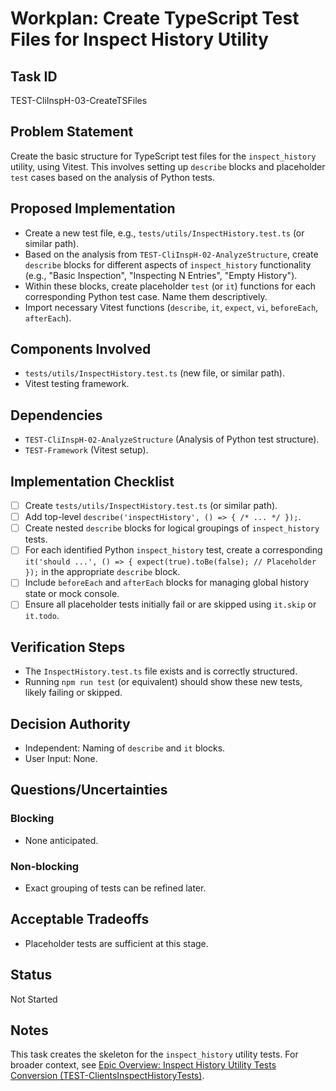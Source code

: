 # Workplan: Create TypeScript Test Files for Inspect History Utility

## Task ID
TEST-CliInspH-03-CreateTSFiles

## Problem Statement
Create the basic structure for TypeScript test files for the `inspect_history` utility, using Vitest. This involves setting up `describe` blocks and placeholder `test` cases based on the analysis of Python tests.

## Proposed Implementation
- Create a new test file, e.g., `tests/utils/InspectHistory.test.ts` (or similar path).
- Based on the analysis from `TEST-CliInspH-02-AnalyzeStructure`, create `describe` blocks for different aspects of `inspect_history` functionality (e.g., "Basic Inspection", "Inspecting N Entries", "Empty History").
- Within these blocks, create placeholder `test` (or `it`) functions for each corresponding Python test case. Name them descriptively.
- Import necessary Vitest functions (`describe`, `it`, `expect`, `vi`, `beforeEach`, `afterEach`).

## Components Involved
- `tests/utils/InspectHistory.test.ts` (new file, or similar path).
- Vitest testing framework.

## Dependencies
- `TEST-CliInspH-02-AnalyzeStructure` (Analysis of Python test structure).
- `TEST-Framework` (Vitest setup).

## Implementation Checklist
- [ ] Create `tests/utils/InspectHistory.test.ts` (or similar path).
- [ ] Add top-level `describe('inspectHistory', () => { /* ... */ });`.
- [ ] Create nested `describe` blocks for logical groupings of `inspect_history` tests.
- [ ] For each identified Python `inspect_history` test, create a corresponding `it('should ...', () => { expect(true).toBe(false); // Placeholder });` in the appropriate `describe` block.
- [ ] Include `beforeEach` and `afterEach` blocks for managing global history state or mock console.
- [ ] Ensure all placeholder tests initially fail or are skipped using `it.skip` or `it.todo`.

## Verification Steps
- The `InspectHistory.test.ts` file exists and is correctly structured.
- Running `npm run test` (or equivalent) should show these new tests, likely failing or skipped.

## Decision Authority
- Independent: Naming of `describe` and `it` blocks.
- User Input: None.

## Questions/Uncertainties
### Blocking
- None anticipated.
### Non-blocking
- Exact grouping of tests can be refined later.

## Acceptable Tradeoffs
- Placeholder tests are sufficient at this stage.

## Status
Not Started

## Notes
This task creates the skeleton for the `inspect_history` utility tests.
For broader context, see [Epic Overview: Inspect History Utility Tests Conversion (TEST-ClientsInspectHistoryTests)](../../docs/planning/workplans/TEST-ClientsInspectHistoryTests.md).